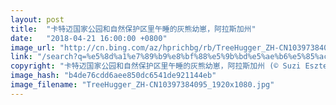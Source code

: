 ```yaml
---
layout: post
title:  "卡特迈国家公园和自然保护区里午睡的灰熊幼崽，阿拉斯加州"
date:   "2018-04-21 16:00:00 +0800"
image_url: "http://cn.bing.com/az/hprichbg/rb/TreeHugger_ZH-CN10397384095_1920x1080.jpg"
link: "/search?q=%e5%8d%a1%e7%89%b9%e8%bf%88%e5%9b%bd%e5%ae%b6%e5%85%ac%e5%9b%ad%e5%92%8c%e8%87%aa%e7%84%b6%e4%bf%9d%e6%8a%a4%e5%8c%ba&form=hpcapt&mkt=zh-cn"
copyright: "卡特迈国家公园和自然保护区里午睡的灰熊幼崽，阿拉斯加州 (© Suzi Eszterhas/Minden Pictures)"
image_hash: "b4de76cdd6aee850dc6541de921144eb"
image_filename: "TreeHugger_ZH-CN10397384095_1920x1080.jpg"
---
```

